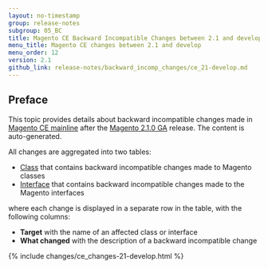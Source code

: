 ```yaml
---
layout: no-timestamp
group: release-notes
subgroup: 05_BC
title: Magento CE Backward Incompatible Changes between 2.1 and develop branches
menu_title: Magento CE changes between 2.1 and develop
menu_order: 12
version: 2.1
github_link: release-notes/backward_incomp_changes/ce_21-develop.md
---
```


## Preface

This topic provides details about backward incompatible changes made in [Magento CE mainline][] after the [Magento 2.1.0 GA][] release. The content is auto-generated.

All changes are aggregated into two tables:

- [Class][] that contains backward incompatible changes made to Magento classes
- [Interface][] that contains backward incompatible changes made to the Magento interfaces

where each change is displayed in a separate row in the table, with the following columns:

- **Target** with the name of an affected class or interface
- **What changed** with the description of a backward incompatible change

{% include changes/ce_changes-21-develop.html %}

<!-- LINK DEFINITIONS -->

[Magento CE mainline]: https://github.com/magento/magento2
[Magento 2.1.0 GA]: https://github.com/magento/magento2/tree/909a2d7e8c2ac5ca55359827c22cea93fdb719df

[Class]: #class
[Interface]: #interface
